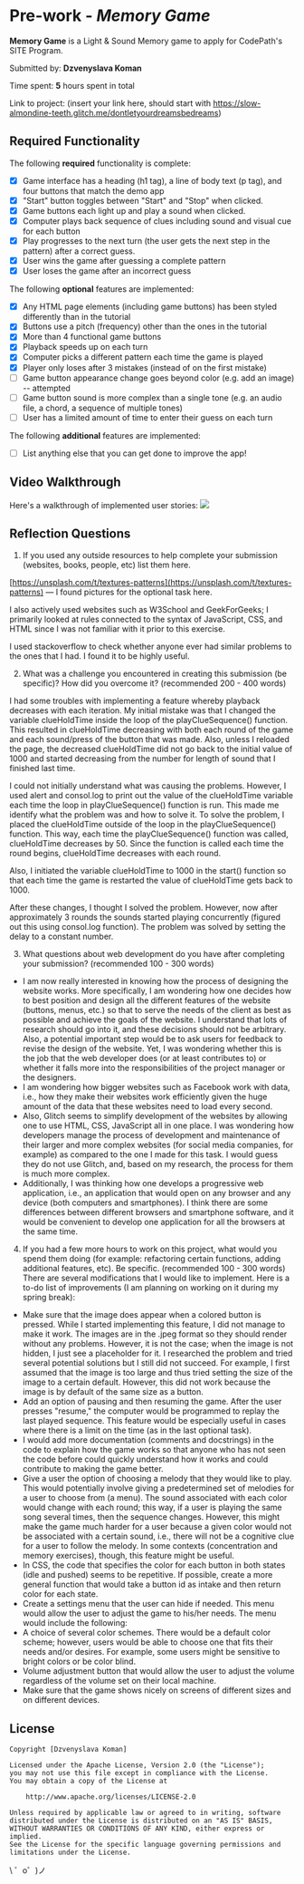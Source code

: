 # Pre-work - *Memory Game*

**Memory Game** is a Light & Sound Memory game to apply for CodePath's SITE Program. 

Submitted by: **Dzvenyslava Koman**

Time spent: **5** hours spent in total

Link to project: (insert your link here, should start with https://slow-almondine-teeth.glitch.me/dontletyourdreamsbedreams)

## Required Functionality

The following **required** functionality is complete:

* [x] Game interface has a heading (h1 tag), a line of body text (p tag), and four buttons that match the demo app
* [x] "Start" button toggles between "Start" and "Stop" when clicked. 
* [x] Game buttons each light up and play a sound when clicked. 
* [x] Computer plays back sequence of clues including sound and visual cue for each button
* [x] Play progresses to the next turn (the user gets the next step in the pattern) after a correct guess. 
* [x] User wins the game after guessing a complete pattern
* [x] User loses the game after an incorrect guess

The following **optional** features are implemented:

* [x] Any HTML page elements (including game buttons) has been styled differently than in the tutorial
* [x] Buttons use a pitch (frequency) other than the ones in the tutorial
* [x] More than 4 functional game buttons
* [x] Playback speeds up on each turn
* [x] Computer picks a different pattern each time the game is played
* [x] Player only loses after 3 mistakes (instead of on the first mistake)
* [ ] Game button appearance change goes beyond color (e.g. add an image) -- attempted
* [ ] Game button sound is more complex than a single tone (e.g. an audio file, a chord, a sequence of multiple tones)
* [ ] User has a limited amount of time to enter their guess on each turn

The following **additional** features are implemented:

- [ ] List anything else that you can get done to improve the app!

## Video Walkthrough

Here's a walkthrough of implemented user stories:
![](your-link-here)


## Reflection Questions
1. If you used any outside resources to help complete your submission (websites, books, people, etc) list them here. 

[https://unsplash.com/t/textures-patterns](https://unsplash.com/t/textures-patterns) — I found pictures for the optional task here.

I also actively used websites such as W3School and GeekForGeeks; I primarily looked at rules connected to the syntax of JavaScript, CSS, and HTML since I was not familiar with it prior to this exercise.

I used stackoverflow to check whether anyone ever had similar problems to the ones that I had. I found it to be highly useful.

2. What was a challenge you encountered in creating this submission (be specific)? How did you overcome it? (recommended 200 - 400 words) 

I had some troubles with implementing a feature whereby playback decreases with each iteration. My initial mistake was that I changed the variable clueHoldTime inside the loop of the playClueSequence() function. This resulted in clueHoldTime decreasing with both each round of the game and each sound/press of the button that was made. Also, unless I reloaded the page, the decreased clueHoldTime did not go back to the initial value of 1000 and started decreasing from the number for length of sound that I finished last time.

I could not initially understand what was causing the problems. However, I used alert and consol.log to print out the value of the clueHoldTime variable each time the loop in playClueSequence() function is run. This made me identify what the problem was and how to solve it. To solve the problem, I placed the clueHoldTime outside of the loop in the playClueSequence() function. This way, each time the playClueSequence() function was called, clueHoldTime decreases by 50. Since the function is called each time the round begins, clueHoldTime decreases with each round.

Also, I initiated the variable clueHoldTime to 1000 in the start() function so that each time the game is restarted the value of clueHoldTime gets back to 1000.

After these changes, I thought I solved the problem. However, now after approximately 3 rounds the sounds started playing concurrently (figured out this using consol.log function). The problem was solved by setting the delay to a constant number.




3. What questions about web development do you have after completing your submission? (recommended 100 - 300 words) 

- I am now really interested in knowing how the process of designing the website works. More specifically, I am wondering how one decides how to best position and design all the different features of the website (buttons, menus, etc.) so that to serve the needs of the client as best as possible and achieve the goals of the website. I understand that lots of research should go into it, and these decisions should not be arbitrary. Also, a potential important step would be to ask users for feedback to revise the design of the website. Yet, I was wondering whether this is the job that the web developer does (or at least contributes to) or whether it falls more into the responsibilities of the project manager or the designers.
- I am wondering how bigger websites such as Facebook work with data, i.e., how they make their websites work efficiently given the huge amount of the data that these websites need to load every second. 
- Also, Glitch seems to simplify development of the websites by allowing one to use HTML, CSS, JavaScript all in one place. I was wondering how developers manage the process of development and maintenance of their larger and more complex websites (for social media companies, for example) as compared to the one I made for this task. I would guess they do not use Glitch, and, based on my research, the process for them is much more complex. 
- Additionally, I was thinking how one develops a progressive web application, i.e., an application that would open on any browser and any device (both computers and smartphones). I think there are some differences between different browsers and smartphone software, and it would be convenient to develop one application for all the browsers at the same time. 


4. If you had a few more hours to work on this project, what would you spend them doing (for example: refactoring certain functions, adding additional features, etc). Be specific. (recommended 100 - 300 words) 
There are several modifications that I would like to implement. Here is a to-do list of improvements (I am planning on working on it during my spring break):
- Make sure that the image does appear when a colored button is pressed. While I started implementing this feature, I did not manage to make it work. The images are in the .jpeg format so they should render without any problems. However, it is not the case; when the image is not hidden, I just see a placeholder for it. I researched the problem and tried several potential solutions but I still did not succeed. For example, I first assumed that the image is too large and thus tried setting the size of the image to a certain default. However, this did not work because the image is by default of the same size as a button.
- Add an option of pausing and then resuming the game. After the user presses "resume," the computer would be programmed to replay the last played sequence. This feature would be especially useful in cases where there is a limit on the time (as in the last optional task).
- I would add more documentation (comments and docstrings) in the code to explain how the game works so that anyone who has not seen the code before could quickly understand how it works and could contribute to making the game better.
- Give a user the option of choosing a melody that they would like to play. This would potentially involve giving a predetermined set of melodies for a user to choose from (a menu). The sound associated with each color would change with each round; this way, if a user is playing the same song several times, then the sequence changes. However, this might make the game much harder for a user because a given color would not be associated with a certain sound, i.e., there will not be a cognitive clue for a user to follow the melody. In some contexts (concentration and memory exercises), though, this feature might be useful.
- In CSS, the code that specifies the color for each button in both states (idle and pushed) seems to be repetitive. If possible, create a more general function that would take a button id as intake and then return color for each state.
- Create a settings menu that the user can hide if needed. This menu would allow the user to adjust the game to his/her needs. The menu would include the following:
- A choice of several color schemes. There would be a default color scheme; however, users would be able to choose one that fits their needs and/or desires. For example, some users might be sensitive to bright colors or be color blind.
- Volume adjustment button that would allow the user to adjust the volume regardless of the volume set on their local machine.
- Make sure that the game shows nicely on screens of different sizes and on different devices.




## License

    Copyright [Dzvenyslava Koman]

    Licensed under the Apache License, Version 2.0 (the "License");
    you may not use this file except in compliance with the License.
    You may obtain a copy of the License at

        http://www.apache.org/licenses/LICENSE-2.0

    Unless required by applicable law or agreed to in writing, software
    distributed under the License is distributed on an "AS IS" BASIS,
    WITHOUT WARRANTIES OR CONDITIONS OF ANY KIND, either express or implied.
    See the License for the specific language governing permissions and
    limitations under the License.
\ ゜o゜)ノ
